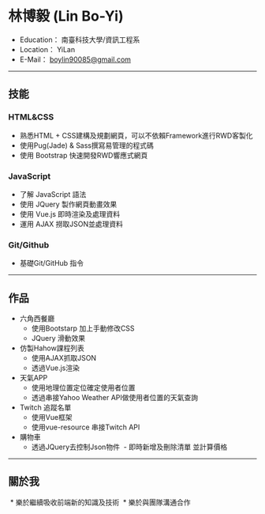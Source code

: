 # 林博毅 (Lin Bo-Yi)

*   Education： 南臺科技大學/資訊工程系
*   Location： YiLan
*   E-Mail： boylin90085@gmail.com

---
## 技能
### HTML&CSS
* 熟悉HTML + CSS建構及規劃網頁，可以不依賴Framework進行RWD客製化
* 使用Pug(Jade) & Sass撰寫易管理的程式碼
* 使用 Bootstrap 快速開發RWD響應式網頁
### JavaScript
* 了解 JavaScript 語法
* 使用 JQuery 製作網頁動畫效果
* 使用 Vue.js 即時渲染及處理資料
* 運用 AJAX 撈取JSON並處理資料
### Git/Github
*   基礎Git/GitHub 指令

---
## 作品
* 六角西餐廳
  - 使用Bootstarp 加上手動修改CSS
  - JQuery 滑動效果
* 仿製Hahow課程列表
  - 使用AJAX抓取JSON
  - 透過Vue.js渲染
* 天氣APP
  - 使用地理位置定位確定使用者位置
  - 透過串接Yahoo Weather API做使用者位置的天氣查詢
* Twitch 追蹤名單
  - 使用Vue框架
  - 使用vue-resource 串接Twitch API
* 購物車
  - 透過JQuery去控制Json物件
  - 即時新增及刪除清單 並計算價格
---
## 關於我
  * 樂於繼續吸收前端新的知識及技術
  * 樂於與團隊溝通合作
